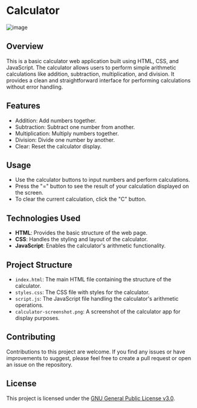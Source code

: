 # Calculator 

![image](https://github.com/GauriPatil96k/LGMVIP-Web-Task_4-Calculator/assets/115544534/a6067e4e-5077-4ada-b31d-aa3e6481d56a)


## Overview

This is a basic calculator web application built using HTML, CSS, and JavaScript. The calculator allows users to perform simple arithmetic calculations like addition, subtraction, multiplication, and division. It provides a clean and straightforward interface for performing calculations without error handling.

## Features

- Addition: Add numbers together.
- Subtraction: Subtract one number from another.
- Multiplication: Multiply numbers together.
- Division: Divide one number by another.
- Clear: Reset the calculator display.

## Usage

- Use the calculator buttons to input numbers and perform calculations.
- Press the "=" button to see the result of your calculation displayed on the screen.
- To clear the current calculation, click the "C" button.

## Technologies Used

- **HTML**: Provides the basic structure of the web page.
- **CSS**: Handles the styling and layout of the calculator.
- **JavaScript**: Enables the calculator's arithmetic functionality.

## Project Structure

- `index.html`: The main HTML file containing the structure of the calculator.
- `styles.css`: The CSS file with styles for the calculator.
- `script.js`: The JavaScript file handling the calculator's arithmetic operations.
- `calculator-screenshot.png`: A screenshot of the calculator app for display purposes.

## Contributing

Contributions to this project are welcome. If you find any issues or have improvements to suggest, please feel free to create a pull request or open an issue on the repository.

## License

This project is licensed under the [GNU General Public License v3.0](LICENSE).
